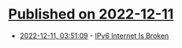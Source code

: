 # [Published on 2022-12-11](index.md)

* [2022-12-11, 03:51:09](https://lobste.rs/s/wvl3in/ipv6_internet_is_broken) - [IPv6 Internet Is Broken](https://adminhacks.com/broken-IPv6.html)
